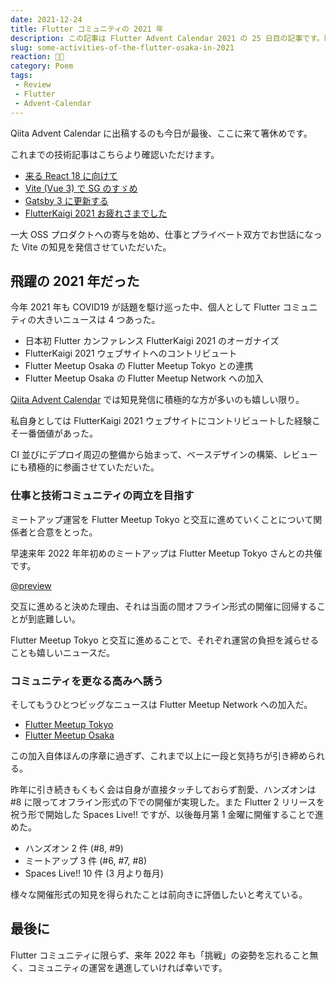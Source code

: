 ```yaml
---
date: 2021-12-24
title: Flutter コミュニティの 2021 年
description: この記事は Flutter Advent Calendar 2021 の 25 日目の記事です。昨年以上に飛躍した (と思しき) 2021 年 Flutter 日本ユーザグループ (大阪) のコミュニティ活動を中心に振り返る。
slug: some-activities-of-the-flutter-osaka-in-2021
reaction: ✊🏻
category: Poem
tags: 
 - Review
 - Flutter
 - Advent-Calendar
---
```


Qiita Advent Calendar に出稿するのも今日が最後、ここに来て箸休めです。

これまでの技術記事はこちらより確認いただけます。

- [来る React 18 に向けて](https://webneko.dev/posts/upcoming-react-18-in-2022)
- [Vite (Vue 3) で SG のすゞめ](https://webneko.dev/posts/possible-for-vite-usage-as-a-static-generator)
- [Gatsby 3 に更新する](https://webneko.dev/posts/gatsby-3-updates)
- [FlutterKaigi 2021 お疲れさまでした](https://webneko.dev/posts/thanks-to-join-flutterkaigi-2021)

一大 OSS プロダクトへの寄与を始め、仕事とプライベート双方でお世話になった Vite の知見を発信させていただいた。

## 飛躍の 2021 年だった

今年 2021 年も COVID19 が話題を駆け巡った中、個人として Flutter コミュニティの大きいニュースは 4 つあった。

- 日本初 Flutter カンファレンス FlutterKaigi 2021 のオーガナイズ
- FlutterKaigi 2021 ウェブサイトへのコントリビュート
- Flutter Meetup Osaka の Flutter Meetup Tokyo との連携
- Flutter Meetup Osaka の Flutter Meetup Network への加入

[Qiita Advent Calendar](https://qiita.com/advent-calendar/2021/flutter) では知見発信に積極的な方が多いのも嬉しい限り。

私自身としては FlutterKaigi 2021 ウェブサイトにコントリビュートした経験こそ一番価値があった。

CI 並びにデプロイ周辺の整備から始まって、ベースデザインの構築、レビューにも積極的に参画させていただいた。

### 仕事と技術コミュニティの両立を目指す

ミートアップ運営を Flutter Meetup Tokyo と交互に進めていくことについて関係者と合意をとった。

早速来年 2022 年年初めのミートアップは Flutter Meetup Tokyo さんとの共催です。

[@preview](https://flutter-jp.connpass.com/event/233672/)

交互に進めると決めた理由、それは当面の間オフライン形式の開催に回帰することが到底難しい。

Flutter Meetup Tokyo と交互に進めることで、それぞれ運営の負担を減らせることも嬉しいニュースだ。

### コミュニティを更なる高みへ誘う

そしてもうひとつビッグなニュースは Flutter Meetup Network への加入だ。

- [Flutter Meetup Tokyo](https://www.meetup.com/ja-JP/flutter-meetup-osaka/?_locale=ja-JP)
- [Flutter Meetup Osaka](https://www.meetup.com/ja-JP/flutter-meetup-tokyo/?_locale=ja-JP)

この加入自体ほんの序章に過ぎず、これまで以上に一段と気持ちが引き締められる。

昨年に引き続きもくもく会は自身が直接タッチしておらず割愛、ハンズオンは #8 に限ってオフライン形式の下での開催が実現した。また Flutter 2 リリースを祝う形で開始した Spaces Live!! ですが、以後毎月第 1  金曜に開催することで進めた。

- ハンズオン 2 件 (#8, #9)
- ミートアップ 3 件 (#6, #7, #8)
- Spaces Live!! 10 件 (3 月より毎月)

様々な開催形式の知見を得られたことは前向きに評価したいと考えている。

## 最後に

Flutter コミュニティに限らず、来年 2022 年も「挑戦」の姿勢を忘れること無く、コミュニティの運営を邁進していければ幸いです。
